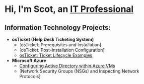 <h1>Hi, I'm Scot, an <a href="https://www.linkedin.com/in/scot-blair-41812b312/">IT Professional</a></h1>

<h2>Information Technology Projects:</h2>

- <b>osTicket (Help Desk Ticketing System)</b>
  - [osTicket: Prerequisites and Installation] <!-- (https://github.com/joshmadakorcc/osticket-prereqs) -->
  - [osTicket: Post-Installation Configuration] <!-- (https://github.com/joshmadakorcc/post-install-config) -->
  - [osTicket: Ticket Lifecycle Examples](https://github.com/ScotBlair/ticket-lifecycle)
- <b>Microsoft Azure</b>
  - [Configuring Active Directory within Azure VMs](https://github.com/ScotBlair/configure-ad)
  - [Network Security Groups (NSGs) and Inspecting Network Protocols] <!-- (https://github.com/joshmadakorcc/azure-network-protocols) -->

<!-- <h2>Connect with me:</h2>

[<img align="left" alt="Josh | Twitter" width="22px" src="https://cdn.jsdelivr.net/npm/simple-icons@v3/icons/twitter.svg" />][twitter]
[<img align="left" alt="Josh | LinkedIn" width="22px" src="https://cdn.jsdelivr.net/npm/simple-icons@v3/icons/linkedin.svg" />][linkedin]
[<img align="left" alt="Josh | Instagram" width="22px" src="https://cdn.jsdelivr.net/npm/simple-icons@v3/icons/instagram.svg" />][instagram]

[twitter]: https://twitter.com/Josh
[instagram]: https://www.instagram.com/Josh
[linkedin]: https://linkedin.com/in/Josh -->
